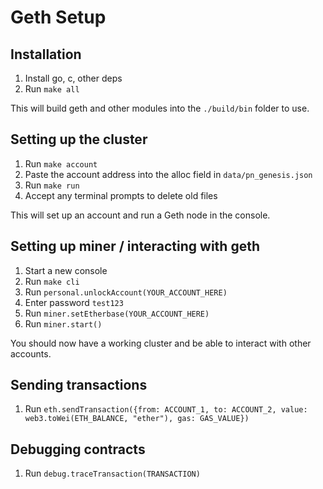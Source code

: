 # Geth Setup
## Installation
1. Install go, c, other deps
2. Run `make all`

This will build geth and other modules into the `./build/bin` folder to use.

## Setting up the cluster
1. Run `make account`
2. Paste the account address into the alloc field in `data/pn_genesis.json`
3. Run `make run`
4. Accept any terminal prompts to delete old files

This will set up an account and run a Geth node in the console.

## Setting up miner / interacting with geth
1. Start a new console
2. Run `make cli`
3. Run `personal.unlockAccount(YOUR_ACCOUNT_HERE)`
4. Enter password `test123`
5. Run `miner.setEtherbase(YOUR_ACCOUNT_HERE)`
6. Run `miner.start()`

You should now have a working cluster and be able to interact with other accounts.

## Sending transactions
1. Run `eth.sendTransaction({from: ACCOUNT_1, to: ACCOUNT_2, value: web3.toWei(ETH_BALANCE, "ether"), gas: GAS_VALUE})`

## Debugging contracts
1. Run `debug.traceTransaction(TRANSACTION)`